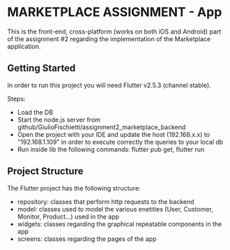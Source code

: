 # MARKETPLACE ASSIGNMENT - App

This is the front-end, cross-platform (works on both iOS and Android) part of the assignment #2 regarding the implementation of the Marketplace application.


## Getting Started

In order to run this project you will need Flutter v2.5.3 (channel stable). 

Steps:
- Load the DB
- Start the node.js server from github/GiulioFischietti/assignment2_marketplace_backend
- Open the project with your IDE and update the host (192.168.x.x) to "192.168.1.109" in order to execute correctly the queries to your local db
- Run inside lib the following commands: flutter pub get, flutter run

## Project Structure
The Flutter project has the following structure:
- repository: classes that perform http requests to the backend
- model: classes used to model the various enetities (User, Customer, Monitor, Product...) used in the app
- widgets: classes regarding the graphical repeatable components in the app
- screens: classes regarding the pages of the app

